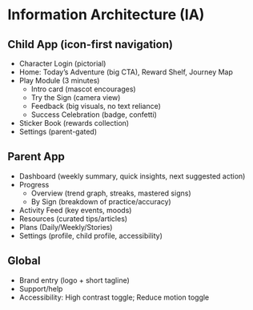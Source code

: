# Information Architecture (IA)

## Child App (icon-first navigation)
- Character Login (pictorial)
- Home: Today’s Adventure (big CTA), Reward Shelf, Journey Map
- Play Module (3 minutes)
  - Intro card (mascot encourages)
  - Try the Sign (camera view)
  - Feedback (big visuals, no text reliance)
  - Success Celebration (badge, confetti)
- Sticker Book (rewards collection)
- Settings (parent-gated)

## Parent App
- Dashboard (weekly summary, quick insights, next suggested action)
- Progress
  - Overview (trend graph, streaks, mastered signs)
  - By Sign (breakdown of practice/accuracy)
- Activity Feed (key events, moods)
- Resources (curated tips/articles)
- Plans (Daily/Weekly/Stories)
- Settings (profile, child profile, accessibility)

## Global
- Brand entry (logo + short tagline)
- Support/help
- Accessibility: High contrast toggle; Reduce motion toggle

